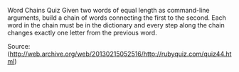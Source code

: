 Word Chains Quiz
Given two words of equal length as command-line arguments, build a chain of words connecting the first to the second. Each word in the chain must be in the dictionary and every step along the chain changes exactly one letter from the previous word.

Source: (http://web.archive.org/web/20130215052516/http://rubyquiz.com/quiz44.html)